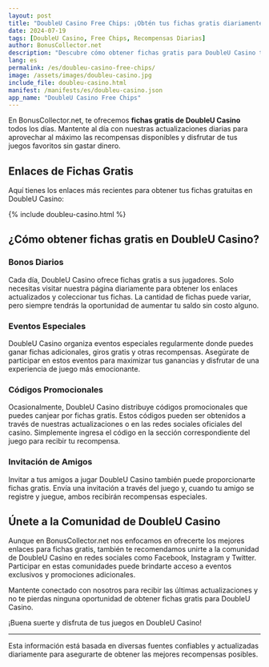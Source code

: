 ```yaml
---
layout: post
title: "DoubleU Casino Free Chips: ¡Obtén tus fichas gratis diariamente!"
date: 2024-07-19
tags: [DoubleU Casino, Free Chips, Recompensas Diarias]
author: BonusCollector.net
description: "Descubre cómo obtener fichas gratis para DoubleU Casino todos los días. Actualizamos enlaces de recompensas diariamente."
lang: es
permalink: /es/doubleu-casino-free-chips/
image: /assets/images/doubleu-casino.jpg
include_file: doubleu-casino.html
manifest: /manifests/es/doubleu-casino.json
app_name: "DoubleU Casino Free Chips"
---
```


En BonusCollector.net, te ofrecemos **fichas gratis de DoubleU Casino** todos los días. Mantente al día con nuestras actualizaciones diarias para aprovechar al máximo las recompensas disponibles y disfrutar de tus juegos favoritos sin gastar dinero.

## Enlaces de Fichas Gratis

Aquí tienes los enlaces más recientes para obtener tus fichas gratuitas en DoubleU Casino:

{% include doubleu-casino.html %}

## ¿Cómo obtener fichas gratis en DoubleU Casino?

### Bonos Diarios
Cada día, DoubleU Casino ofrece fichas gratis a sus jugadores. Solo necesitas visitar nuestra página diariamente para obtener los enlaces actualizados y coleccionar tus fichas. La cantidad de fichas puede variar, pero siempre tendrás la oportunidad de aumentar tu saldo sin costo alguno.

### Eventos Especiales
DoubleU Casino organiza eventos especiales regularmente donde puedes ganar fichas adicionales, giros gratis y otras recompensas. Asegúrate de participar en estos eventos para maximizar tus ganancias y disfrutar de una experiencia de juego más emocionante.

### Códigos Promocionales
Ocasionalmente, DoubleU Casino distribuye códigos promocionales que puedes canjear por fichas gratis. Estos códigos pueden ser obtenidos a través de nuestras actualizaciones o en las redes sociales oficiales del casino. Simplemente ingresa el código en la sección correspondiente del juego para recibir tu recompensa.

### Invitación de Amigos
Invitar a tus amigos a jugar DoubleU Casino también puede proporcionarte fichas gratis. Envía una invitación a través del juego y, cuando tu amigo se registre y juegue, ambos recibirán recompensas especiales.

## Únete a la Comunidad de DoubleU Casino

Aunque en BonusCollector.net nos enfocamos en ofrecerte los mejores enlaces para fichas gratis, también te recomendamos unirte a la comunidad de DoubleU Casino en redes sociales como Facebook, Instagram y Twitter. Participar en estas comunidades puede brindarte acceso a eventos exclusivos y promociones adicionales.

Mantente conectado con nosotros para recibir las últimas actualizaciones y no te pierdas ninguna oportunidad de obtener fichas gratis para DoubleU Casino.

¡Buena suerte y disfruta de tus juegos en DoubleU Casino!

---

Esta información está basada en diversas fuentes confiables y actualizadas diariamente para asegurarte de obtener las mejores recompensas posibles.